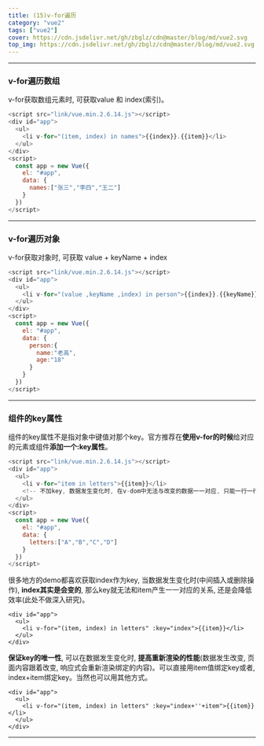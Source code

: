 ```yaml
---
title: (15)v-for遍历
category: "vue2"
tags: ["vue2"]
cover: https://cdn.jsdelivr.net/gh/zbglz/cdn@master/blog/md/vue2.svg
top_img: https://cdn.jsdelivr.net/gh/zbglz/cdn@master/blog/md/vue2.svg
---
```


***

### v-for遍历数组

v-for获取数组元素时, 可获取value 和 index(索引)。


```js vue2
<script src="link/vue.min.2.6.14.js"></script>
<div id="app">
  <ul>
    <li v-for="(item, index) in names">{{index}}.{{item}}</li>
  </ul>
</div>
<script>
  const app = new Vue({
    el: "#app",
    data: {
      names:["张三","李四","王二"]
    }
  })
</script>
```


***

### v-for遍历对象

v-for获取对象时, 可获取 value + keyName + index


```js vue2
<script src="link/vue.min.2.6.14.js"></script>
<div id="app">
  <ul>
    <li v-for="(value ,keyName ,index) in person">{{index}}.{{keyName}}:{{value}}</li>
  </ul>
</div>
<script>
  const app = new Vue({
    el: "#app",
    data: {
      person:{
        name:"老高",
        age:"18"
      }
    }
  })
</script>
```


***

### 组件的key属性

组件的key属性不是指对象中键值对那个key。官方推荐在**使用v-for的时候**给对应的元素或组件**添加一个:key属性**。


```js vue2
<script src="link/vue.min.2.6.14.js"></script>
<div id="app">
  <ul>
    <li v-for="item in letters">{{item}}</li>
    <!-- 不加key, 数据发生变化时, 在v-dom中无法与改变的数据一一对应, 只能一行一行重新渲染, 效率低下 -->
  </ul>
</div>
<script>
  const app = new Vue({
    el: "#app",
    data: {
      letters:["A","B","C","D"]
    }
  })
</script>
```


很多地方的demo都喜欢获取index作为key, 当数据发生变化时(中间插入或删除操作), **index其实是会变的**, 那么key就无法和item产生一一对应的关系, 还是会降低效率(此处不做深入研究)。


    <div id="app">
      <ul>
        <li v-for="(item, index) in letters" :key="index">{{item}}</li>
      </ul>
    </div>

**保证key的唯一性**, 可以在数据发生变化时, **提高重新渲染的性能**(数据发生改变, 页面内容跟着改变, 响应式会重新渲染绑定的内容)。可以直接用item值绑定key或者, index+item绑定key。当然也可以用其他方式。


    <div id="app">
      <ul>
        <li v-for="(item, index) in letters" :key="index+''+item">{{item}}</li>
      </ul>
    </div>




***
